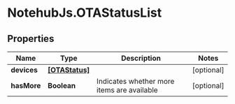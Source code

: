 # NotehubJs.OTAStatusList

## Properties

| Name        | Type                            | Description                                | Notes      |
| ----------- | ------------------------------- | ------------------------------------------ | ---------- |
| **devices** | [**[OTAStatus]**](OTAStatus.md) |                                            | [optional] |
| **hasMore** | **Boolean**                     | Indicates whether more items are available | [optional] |
